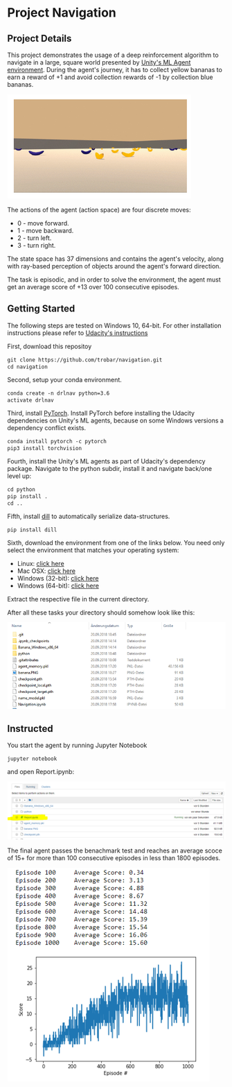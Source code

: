 # Project Navigation

## Project Details
This project demonstrates the usage of a deep reinforcement algorithm to navigate in a large, square world presented by [Unity's ML Agent environment](https://unity3d.com/de/machine-learning). During the agent's journey, it has to collect yellow bananas to earn a reward of +1 and avoid collection rewards of -1 by collection blue bananas. 

![Banana](banana.PNG)

The actions of the agent (action space) are four discrete moves:

* 0 - move forward.
* 1 - move backward.
* 2 - turn left.
* 3 - turn right.

The state space has 37 dimensions and contains the agent's velocity, along with ray-based perception of objects around the agent's forward direction. 

The task is episodic, and in order to solve the environment, the agent must get an average score of +13 over 100 consecutive episodes. 


## Getting Started

The following steps are tested on Windows 10, 64-bit. For other installation instructions please refer to [Udacity's instructions](https://github.com/udacity/deep-reinforcement-learning#dependencies)

First, download this repositoy

```
git clone https://github.com/trobar/navigation.git
cd navigation
```

Second, setup your conda environment.

```
conda create -n drlnav python=3.6
activate drlnav
```

Third, install [PyTorch](https://pytorch.org/get-started/locally/). Install PyTorch before installing the Udacity dependencies on Unity's ML agents, because on some Windows versions a dependency conflict exists.  


```
conda install pytorch -c pytorch
pip3 install torchvision
```

Fourth, install the Unity's ML agents as part of Udacity's dependency package. Navigate to the python subdir, install it and navigate back/one level up:

```
cd python
pip install .
cd ..
```

Fifth, install [dill](https://pypi.org/project/dill/) to automatically serialize data-structures.

```
pip install dill
```

Sixth, download the environment from one of the links below.  You need only select the environment that matches your operating system:
* Linux: [click here](https://s3-us-west-1.amazonaws.com/udacity-drlnd/P1/Banana/Banana_Linux.zip)
* Mac OSX: [click here](https://s3-us-west-1.amazonaws.com/udacity-drlnd/P1/Banana/Banana.app.zip)
* Windows (32-bit): [click here](https://s3-us-west-1.amazonaws.com/udacity-drlnd/P1/Banana/Banana_Windows_x86.zip)
* Windows (64-bit): [click here](https://s3-us-west-1.amazonaws.com/udacity-drlnd/P1/Banana/Banana_Windows_x86_64.zip)

Extract the respective file in the current directory. 

After all these tasks your directory should somehow look like this:

![Directory](dir.png)


## Instructed

You start the agent by running Jupyter Notebook 

```
jupyter notebook
```

and open Report.ipynb:

![Jupyter](jupyter1.png)

The final agent passes the benachmark test and reaches an average scoce of 15+ for more than 100 consecutive episodes in less than 1800 episodes.

![Score](score.png)